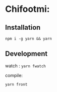 # Chifootmi:
## Installation

``` npm i -g yarn && yarn  ```

## Development

watch : 
``` yarn fwatch  ```

compile:

``` yarn front ```

